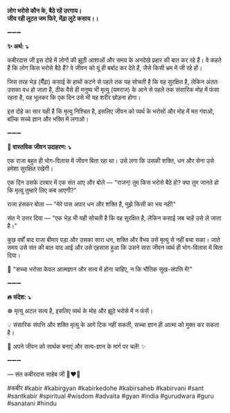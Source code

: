 **लोग भरोसे कौन के, बैठे रहें उरगाय।**\
**जीय रही लूटत जम फिरे, मेंढ़ा लुटे कसाय।।**

➖➖➖

**✨ अर्थ: ⤵**

कबीरदास जी इस दोहे में लोगों की झूठी आशाओं और समय के अनदेखे प्रहार की बात कर रहे हैं। वे कहते हैं कि लोग किस भरोसे बैठे हैं? वे जीवन को यूं ही बर्बाद कर देते हैं, जैसे किसी भ्रम में जी रहे हों।

जिस तरह भेड़ (मैँढ़ा) कसाई के हाथों कटने से पहले तक यह सोचती है कि वह सुरक्षित है, लेकिन अंततः उसका वध हो जाता है, ठीक वैसे ही मनुष्य भी मृत्यु (यमराज) के आने से पहले तक संसारिक मोह में फंसा रहता है, यह भूलकर कि एक दिन उसे भी यह शरीर छोड़ना होगा।

इस दोहे का सार यही है कि मृत्यु निश्चित है, इसलिए जीवन को व्यर्थ के भरोसों और मोह में मत गंवाओ, बल्कि सच्चे ज्ञान और भक्ति में लगाओ।

➖➖➖

**🌾 वास्तविक जीवन उदाहरण: ⤵**

एक राजा बहुत ही भोग-विलास में जीवन बिता रहा था। उसे लगा कि उसकी शक्ति, धन और सेना उसे हमेशा सुरक्षित रखेगी।

एक दिन उसके दरबार में एक संत आए और बोले — "राजन्! तुम किस भरोसे बैठे हो? क्या तुम जानते हो कि मृत्यु तुम्हारे लिए कब आएगी?"

राजा हंसकर बोला — "मेरे पास अपार धन और शक्ति है, मुझे किसी का भय नहीं!"

संत ने उत्तर दिया — "एक भेड़ भी यही सोचती है कि वह सुरक्षित है, लेकिन कसाई जब चाहें उसे ले जाता है।"

कुछ वर्षों बाद राजा बीमार पड़ा और उसका सारा धन, शक्ति और वैभव उसे मृत्यु से नहीं बचा सका। जाते समय उसे संत की बात याद आई और उसे एहसास हुआ कि उसने सारा जीवन व्यर्थ ही भोग-विलास में बिता दिया।

📜 "सच्चा भरोसा केवल आत्मज्ञान और सत्य में होना चाहिए, न कि भौतिक सुख-संपत्ति में!"

➖➖➖

**🔥 संदेश: ⤵**

☸ मृत्यु अटल सत्य है, इसलिए व्यर्थ के मोह और झूठे भरोसे में न फंसें।

💡 संसारिक संपत्ति और शक्ति मृत्यु के आगे टिक नहीं सकती, सच्चा ज्ञान ही आत्मा को मुक्त कर सकता है।

🙏 अपने जीवन को सार्थक बनाएं और सत्य-ज्ञान के मार्ग पर चलें! ✨

➖➖➖

— संत कबीरदास साहेब जी 🙏❤️💯

#कबीर #kabir #kabirgyan #kabirkedohe #kabirsaheb #kabirvani #sant #santkabir #spiritual #wisdom #advaita #gyan #india #gurudwara #guru #sanatani #hindu
